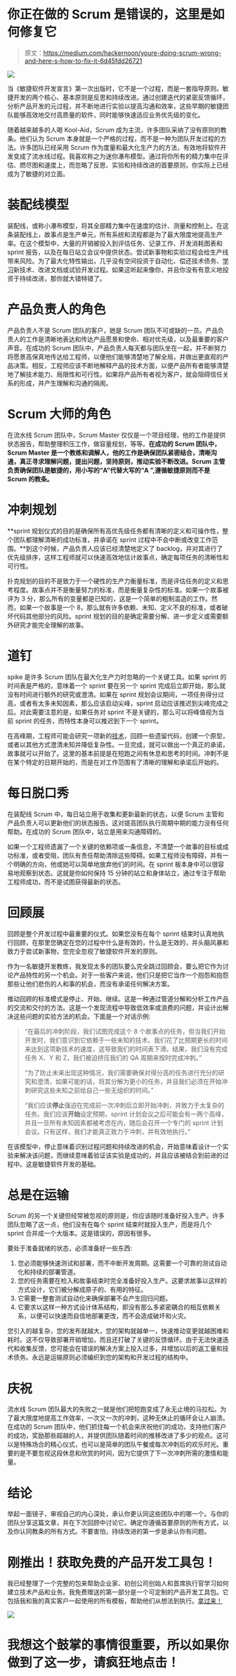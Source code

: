 # 你正在做的 Scrum 是错误的，这里是如何修复它

> 原文：<https://medium.com/hackernoon/youre-doing-scrum-wrong-and-here-s-how-to-fix-it-6d45fdd26721>

![](img/e19dd6bde92fd5485186006ea74095e4.png)

当《敏捷软件开发宣言》第一次出版时，它不是一个过程，而是一套指导原则。敏捷开发的两个核心、基本原则是反思和持续改进。通过创建迭代的紧密反馈循环，分析产品开发的元过程，并不断地进行实验以提高沟通和效率，这些早期的敏捷团队能够高效地交付高质量的软件，同时能够快速适应业务优先级的变化。

随着越来越多的人喝 Kool-Aid，Scrum 成为主流，许多团队采纳了没有原则的教条。他们认为 Scrum 本身就是一个严格的过程，而不是一种为团队开发过程的方法。许多团队已经采用 Scrum 作为度量和最大化生产力的方法，有效地将软件开发变成了流水线过程。我喜欢称之为迷你瀑布模型。通过将你所有的精力集中在评估、燃尽图和速度上，而忽略了反思、实验和持续改进的首要原则，你实际上已经成为了敏捷的对立面。

# 装配线模型

装配线，或称小瀑布模型，将其全部精力集中在速度的估计、测量和控制上。在这条装配线上，故事点是生产单元，所有系统和流程都是为了最大限度地提高生产率。在这个模型中，大量的开销被投入到评估任务、记录工作、开发消耗图表和 sprint 报告，以及在每日站立会议中提供状态。尝试新事物和实验过程会给生产线带来风险。为了最大化特性输出，几乎没有空间投资于自动化、偿还技术债务、[学习](https://hackernoon.com/tagged/learning)新技术、改进文档或试验开发过程。如果这听起来像你，并且你没有有意义地投资于持续改进，那你就大错特错了。

# 产品负责人的角色

产品负责人不是 Scrum 团队的客户，她是 Scrum 团队不可或缺的一员。产品负责人的工作是清晰地表达和传达产品愿景和使命、相对优先级，以及最重要的客户声音。在成功的 Scrum 团队中，产品负责人每天都与团队坐在一起，并不断努力将愿景高保真地传达给工程师，以便他们能够清楚地了解全局，并做出更直观的产品决策。相反，工程师应该不断地解释产品的技术方面，以便产品所有者能够清楚地了解技术能力、局限性和可行性。如果将产品所有者视为客户，就会阻碍信任关系的形成，并产生理解和沟通的隔阂。

# Scrum 大师的角色

在流水线 Scrum 团队中，Scrum Master 仅仅是一个项目经理，他的工作是提供状态报告，帮助整理积压工作，做容量规划，等等。**在成功的 Scrum 团队中，Scrum Master 是一个教练和调解人，他的工作是确保团队紧密结合，清晰沟通，真正寻求理解问题，提出问题，坚持原则，推动实验不断改进。Scrum 主管负责确保团队是敏捷的，用小写的“A”代替大写的“A ”,遵循敏捷原则而不是 Scrum 的教条。**

# 冲刺规划

**sprint 规划仪式的目的是确保所有高优先级任务都有清晰的定义和可操作性，整个团队都理解清晰的成功标准，并承诺在 sprint 过程中不会中断或改变工作范围。**到这个时候，产品负责人应该已经清楚地定义了 backlog，并对其进行了优先级排序，这样工程师就可以快速高效地估计故事点，确定每项任务的清晰性和可行性。

扑克规划的目的不是致力于一个硬性的生产力衡量标准，而是评估任务的定义和思考程度。故事点并不是衡量努力的标准，而是衡量复杂性的标准。如果一个故事被评为 3 分，那么所有的变量都是已知的，这是一个简单的粗制滥造的工作。然而，如果一个故事是一个 8，那么就有许多依赖、未知、定义不良的标准，或者破坏代码其他部分的风险。sprint 规划的目的是确定需要分解、进一步定义或需要额外研究才能完全理解的故事。

# 道钉

spike 是许多 Scrum 团队在最大化生产力时忽略的一个关键工具。如果 sprint 的时间表是严格的，意味着一个 sprint 要在另一个 sprint 完成后立即开始，那么就没有时间进行额外的研究或澄清。如果在 sprint 规划会议期间，一项任务得分过高，或者有太多未知因素，那么应该启动尖峰，sprint 启动应该推迟到尖峰完成之后。对此需要注意的是，如果任务对 sprint 不是关键的，那么可以将峰值视为当前 sprint 的任务，而特性本身可以推迟到下一个 sprint。

在高峰期，工程师可能会研究一项新的[技术](https://hackernoon.com/tagged/technology)，回顾一些遗留代码，创建一个原型，或者以其他方式澄清未知并降低复杂性。一旦完成，就可以做出一个真正的承诺，故事就可以开始了。这里的基本前提是在短跑之间有休息和思考的时间。冲刺不是在某个特定的日期开始的，而是在对工作范围有了清晰的理解和承诺后开始的。

# 每日脱口秀

在装配线 Scrum 中，每日站立用于收集和更新最新的状态，以便 Scrum 主管和产品负责人可以更新他们的状态报告。这对提高团队执行周期中期的能力没有任何帮助。在成功的 Scrum 团队中，站立是用来沟通障碍的。

如果一个工程师遗漏了一个关键的依赖项或一条信息，不清楚一个故事的目标或成功标准，或者受阻，团队有责任帮助清除这些障碍。如果工程师没有障碍，并有一个明确的方向，他或她可以简单地放弃他们的时间。在 sprint 板本身中可以很容易地观察到状态。这就是你如何保持 15 分钟的站立和身体站立，通过专注于帮助工程师成功，而不是试图获得最新的状态。

# 回顾展

回顾是整个开发过程中最重要的仪式。如果您没有在每个 sprint 结束时认真地执行回顾，在那里您确定在您的过程中什么是有效的，什么是无效的，并头脑风暴和致力于尝试新事物，您完全忽视了敏捷软件开发的原则。

作为一名敏捷开发教练，我发现太多的团队要么完全跳过回顾会，要么把它作为讨论产品特性的另一个机会。对于一些客户来说，他们只是把它当作一个抱怨和抱怨那些让他们悲伤的人和事的机会，而没有承诺任何解决方案。

推动回顾的标准模式是停止、开始、继续。这是一种通过管道分解和分析工作产品的交流和交付的方法。这是一个发现流程中导致低效率或浪费的问题，并设计出解决这些问题的实验方法的机会。下面是一个对话示例:

> “在最后的冲刺阶段，我们试图完成这个 8 个故事点的任务，但当我们开始开发时，我们意识到它依赖于一些未知的技术。我们花了比预期更长的时间来达到这项新技术的速度，这导致我们的时间表下滑。结果，我们没有完成任务 X、Y 和 Z，我们被迫挤压我们的 QA 周期来按时完成冲刺。”
> 
> “为了防止未来出现这种情况，我们需要确保对得分高的任务进行充分的研究和澄清，如果可能的话，将其分解为更小的任务，并且我们必须在开始冲刺研究这些未知之前给自己一些无组织的时间。”
> 
> “我们应该**停止**强迫在完成前一次冲刺后立即开始冲刺，并致力于太复杂的任务。我们应该**开始**设定预期，sprint 计划会议之后可能会有一两个高峰，并且一旦所有未知因素都被考虑在内，随后会召开一个专门的 sprint 计划会议。只有这样，我们才能真正致力于冲刺，并有效地执行。”

在该模型中，停止意味着识别过程问题和持续改进的机会，开始意味着设计一个实验来解决该问题，而继续意味着验证该实验是成功的，并且应该被结合到前进的过程中。这是敏捷软件开发的基础。

# 总是在运输

Scrum 的另一个关键但经常被忽视的原则是，你应该随时准备好投入生产。许多团队忽略了这一点，他们没有在每个 sprint 结束时就投入生产，而是将几个 sprint 合并成一个大版本。这是错误的，原因有很多。

要处于准备就绪的状态，必须准备好一些东西:

1.  您必须能够快速测试和部署，而不中断开发周期。这需要一个可靠的测试自动化和持续的部署管道。
2.  您的任务需要在检入和故事结束时完全准备好投入生产。这要求故事以这样的方式设计，它们被分解成原子的、有用的特征。
3.  它需要一整套测试自动化来确保部署不会产生回归问题。
4.  它要求以这样一种方式设计体系结构，即没有那么多紧密耦合的相互依赖关系，以便可以快速而自信地部署更改，而不会造成破坏和火灾。

您引入的越复杂，您的发布就越大，您的架构就越单一，快速推动变更就越困难和耗时。这不仅导致部署开销增加，而且还打破了关键的反馈循环。由于无法快速迭代和收集反馈，您可能会在错误的解决方案上投入过多，并增加以后的返工量和技术债务。永远是运输原则必须编织到您的架构和开发过程的结构中。

# 庆祝

流水线 Scrum 团队最大的失败之一就是他们把短跑变成了永无止境的马拉松。为了最大限度地提高工作效率，一次又一次的冲刺，这种无休止的循环会让人崩溃。在成功的 Scrum 团队中，他们抓住每一个机会来庆祝他们的成功，支持他们客户的成功，奖励那些超越的人，并提供团队随着时间的推移改进了多少的观点。这可以是特殊场合的精心仪式，也可以是简单的团队午餐或每次冲刺后的欢乐时光。重要的是不要忽视这段休息和欣赏的时间，因为它提供了下一次冲刺所需的激情和能量。

# 结论

举起一面镜子，审视自己的内心深处，承认你更认同这些团队中的哪一个。与你的团队分享这篇文章，并在下次回顾中讨论它。确定你遵循首要原则的所有方式，以及你认同教条的所有方式。不要害怕，持续改进的第一步是承认你有问题。

# 刚推出！获取免费的产品开发工具包！

我已经整理了一个完整的包来帮助企业家、初创公司创始人和首席执行官学习如何建立技术产品和业务。我免费赠送的第一部分是一个可定制的产品开发工具包。它包括我和我的真实客户一起使用的所有模板，帮助他们从想法到执行。[拿过来！](http://www.buildtherightthings.com/toolkit)

[![](img/7d9ab3bffea6dc5aed3b751863de1474.png)](http://www.fullcycleproduct.com)

# 我想这个鼓掌的事情很重要，所以如果你做到了这一步，请疯狂地点击！